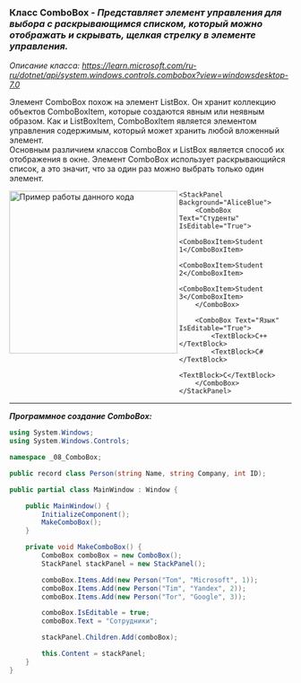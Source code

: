### Класс ComboBox - *Представляет элемент управления для выбора с раскрывающимся списком, который можно отображать и скрывать, щелкая стрелку в элементе управления.*

*Описание класса: https://learn.microsoft.com/ru-ru/dotnet/api/system.windows.controls.combobox?view=windowsdesktop-7.0*

Элемент ComboBox похож на элемент ListBox. Он хранит коллекцию объектов ComboBoxItem, которые создаются явным или неявным образом. Как и ListBoxItem, ComboBoxItem является элементом управления содержимым, который может хранить любой вложенный элемент. <br>
Основным различием классов ComboBox и ListBox является способ их отображения в окне. Элемент ComboBox использует раскрывающийся список, а это значит, что за один раз можно выбрать только один элемент.

<img align="left" width="300" height="290" src="img/Combo.png" alt="Пример работы данного кода"/>

~~~XAML
<StackPanel Background="AliceBlue">
    <ComboBox Text="Студенты" IsEditable="True">
        <ComboBoxItem>Student 1</ComboBoxItem>
        <ComboBoxItem>Student 2</ComboBoxItem>
        <ComboBoxItem>Student 3</ComboBoxItem>
    </ComboBox>

    <ComboBox Text="Язык" IsEditable="True">
        <TextBlock>C++</TextBlock>
        <TextBlock>C#</TextBlock>
        <TextBlock>C</TextBlock>
    </ComboBox>
</StackPanel>
~~~
<hr>

___Программное создание ComboBox:___
~~~C#
using System.Windows;
using System.Windows.Controls;

namespace _08_ComboBox;

public record class Person(string Name, string Company, int ID);

public partial class MainWindow : Window {

    public MainWindow() {
        InitializeComponent();
        MakeComboBox();
    }

    private void MakeComboBox() {
        ComboBox comboBox = new ComboBox();
        StackPanel stackPanel = new StackPanel();

        comboBox.Items.Add(new Person("Tom", "Microsoft", 1));
        comboBox.Items.Add(new Person("Tim", "Yandex", 2));
        comboBox.Items.Add(new Person("Tor", "Google", 3));

        comboBox.IsEditable = true;
        comboBox.Text = "Сотрудники";

        stackPanel.Children.Add(comboBox);

        this.Content = stackPanel;
    }
}
~~~
